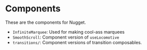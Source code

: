 # Components

These are the components for Nugget.

- `InfiniteMarquee`: Used for making cool-ass marquees
- `SmoothScroll`: Component version of `useLocomotive`
- `transitions/`: Component versions of transition composables.
